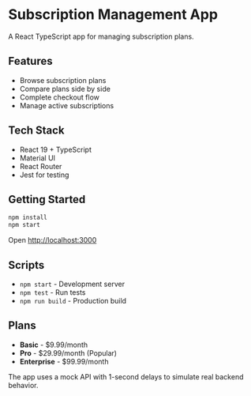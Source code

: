 # Subscription Management App

A React TypeScript app for managing subscription plans.

## Features

- Browse subscription plans
- Compare plans side by side
- Complete checkout flow
- Manage active subscriptions

## Tech Stack

- React 19 + TypeScript
- Material UI
- React Router
- Jest for testing

## Getting Started

```bash
npm install
npm start
```

Open [http://localhost:3000](http://localhost:3000)

## Scripts

- `npm start` - Development server
- `npm test` - Run tests
- `npm run build` - Production build

## Plans

- **Basic** - $9.99/month
- **Pro** - $29.99/month (Popular)
- **Enterprise** - $99.99/month

The app uses a mock API with 1-second delays to simulate real backend behavior.